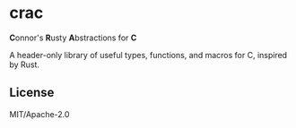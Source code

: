 # crac

**C**onnor's **R**usty **A**bstractions for **C**

A header-only library of useful types, functions, and macros for C, inspired by Rust.

## License

MIT/Apache-2.0
